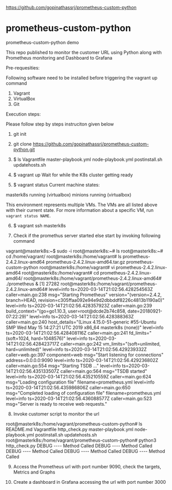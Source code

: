 https://github.com/gopinathassrj/prometheus-custom-python

# prometheus-custom-python
prometheus-custom-python demo

This repo published to monitor the customer URL using Python along with Prometheus monitoring and Dashboard to Grafana


Pre-requesities:

Following software need to be installed before triggering the vagrant up command

1. Vagrant
2. VirtualBox 
3. Git

Execution steps: 

Please follow step by steps instruciton given below
1. git init 
2. git clone https://github.com/gopinathassrj/prometheus-custom-python.git
3. $ ls
Vagrantfile	master-playbook.yml	node-playbook.yml	postinstall.sh		updatehosts.sh

4. $ vagrant up
Wait for while the K8s cluster getting ready

5. $ vagrant status
Current machine states:

masterk8s                 running (virtualbox)
minions                   running (virtualbox)

This environment represents multiple VMs. The VMs are all listed
above with their current state. For more information about a specific
VM, run `vagrant status NAME`.

6. $ vagrant ssh masterk8s

7. Check if the promethus server started else start by invoking following command

vagrant@masterk8s:~$ sudo -i
root@masterk8s:~# ls
root@masterk8s:~# cd /home/vagrant/
root@masterk8s:/home/vagrant# ls
prometheus-2.4.2.linux-amd64  prometheus-2.4.2.linux-amd64.tar.gz  prometheus-custom-python
root@masterk8s:/home/vagrant# vi prometheus-2.4.2.linux-amd64
root@masterk8s:/home/vagrant# cd prometheus-2.4.2.linux-amd64/
root@masterk8s:/home/vagrant/prometheus-2.4.2.linux-amd64# ./prometheus &
[1] 27282
root@masterk8s:/home/vagrant/prometheus-2.4.2.linux-amd64# level=info ts=2020-03-14T21:02:56.428254563Z caller=main.go:238 msg="Starting Prometheus" version="(version=2.4.2, branch=HEAD, revision=c305ffaa092e94e9d2dbbddf8226c4813b1190a0)"
level=info ts=2020-03-14T21:02:56.428357923Z caller=main.go:239 build_context="(go=go1.10.3, user=root@dcde2b74c858, date=20180921-07:22:29)"
level=info ts=2020-03-14T21:02:56.428388363Z caller=main.go:240 host_details="(Linux 4.15.0-51-generic #55-Ubuntu SMP Wed May 15 14:27:21 UTC 2019 x86_64 masterk8s (none))"
level=info ts=2020-03-14T21:02:56.428408116Z caller=main.go:241 fd_limits="(soft=1024, hard=1048576)"
level=info ts=2020-03-14T21:02:56.428423717Z caller=main.go:242 vm_limits="(soft=unlimited, hard=unlimited)"
level=info ts=2020-03-14T21:02:56.429239332Z caller=web.go:397 component=web msg="Start listening for connections" address=0.0.0.0:9090
level=info ts=2020-03-14T21:02:56.429236802Z caller=main.go:554 msg="Starting TSDB ..."
level=info ts=2020-03-14T21:02:56.435133507Z caller=main.go:564 msg="TSDB started"
level=info ts=2020-03-14T21:02:56.435210559Z caller=main.go:624 msg="Loading configuration file" filename=prometheus.yml
level=info ts=2020-03-14T21:02:56.435986806Z caller=main.go:650 msg="Completed loading of configuration file" filename=prometheus.yml
level=info ts=2020-03-14T21:02:56.436088577Z caller=main.go:523 msg="Server is ready to receive web requests."

8. Invoke customer script to monitor the url

root@masterk8s:/home/vagrant/prometheus-custom-python# ls
README.md  Vagrantfile  http_check.py  master-playbook.yml  node-playbook.yml  postinstall.sh  updatehosts.sh
root@masterk8s:/home/vagrant/prometheus-custom-python# python3 http_check.py
DEBUG ---- Method Called
DEBUG ---- Method Called
DEBUG ---- Method Called
DEBUG ---- Method Called
DEBUG ---- Method Called


9. Access the Prometheus url with port number 9090, check the targets, Metrics and Graphs

 
 

 

10. Create a dashboard in Grafana accessing the url with port number 3000

 


